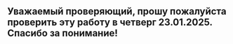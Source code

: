 ## Уважаемый проверяющий, прошу пожалуйста проверить эту работу в четверг 23.01.2025. Спасибо за понимание!

<!--
# HTML builder

---

### Objectives:

The main goal of this series of tasks is to understand the basics of working with the **Node.js** platform.
You are offered to complete a series of small tasks with a gradual increase in complexity. The final touch will be the creation of a small application for building a static website.

Please note that most tasks can be accomplished in multiple ways, and at this stage, there are no incorrect approaches. Only the functionality of your code and adherence to the specified conditions will be evaluated.

---

## Execution process

- Click on the green button `Use this template`
- In the dropdown, choose the option `Create a new repository`
- Enter the repository name (preferably name it **HTML-builder**)
- Leave its visibility as **public**
- Click the `Create repository` button
- Send the link to the created repository to `Cross-Check: Submit` in RS App
- Clone the created repository
- Run the command `npm install` to install eslint, prettier and node.js typings that will assist you in completing the tasks
- Complete the tasks. The specifications for each task are in the `README.md` file inside the task folder
- Push the solution to your repository

## Crosscheck

The process for cross-checking is detailed in the repository's wiki.  
Once the cross-check begins, access the guidelines by following [this link](https://github.com/rolling-scopes-school/HTML-builder/wiki) and adhere to the instructions provided on the page.

### General Rules

- The use of any third-party modules is strictly prohibited.
- Each task must be executed <u>in the root directory</u> using the command `node <task folder name>`.
- Utilizing synchronous functions from the **fs module**, such as `fs.statSync(path[, options])`, `fs.readFileSync(path[, options])`, and others found in the [Synchronous API section](https://nodejs.org/api/fs.html#fs_synchronous_api), is not allowed.
- The use of the `setTimeout()` function is forbidden.
- Task execution and verification should be carried out on the **LTS** version of Node.

## Table of Contents

[01 Reading a File with Console Output](https://github.com/rolling-scopes-school/HTML-builder/blob/main/01-read-file)  
[02 Writing Console Input to File](https://github.com/rolling-scopes-school/HTML-builder/blob/main/02-write-file)  
[03 Displaying Information about Files Stored in a Folder](https://github.com/rolling-scopes-school/HTML-builder/blob/main/03-files-in-folder)  
[04 Copying a Directory](https://github.com/rolling-scopes-school/HTML-builder/blob/main/04-copy-directory)  
[05 Building the CSS Bundle](https://github.com/rolling-scopes-school/HTML-builder/blob/main/05-merge-styles)  
[06 Building an HTML Page from Components and Styles](https://github.com/rolling-scopes-school/HTML-builder/blob/main/06-build-page)
-->